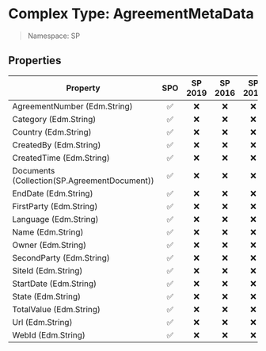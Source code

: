 # Complex Type: AgreementMetaData

> Namespace: SP

## Properties

Property | SPO | SP 2019 | SP 2016 | SP 2013
----------|:---:|:-------:|:-------:|:-------:
AgreementNumber (Edm.String) | ✅ | ❌ | ❌ | ❌
Category (Edm.String) | ✅ | ❌ | ❌ | ❌
Country (Edm.String) | ✅ | ❌ | ❌ | ❌
CreatedBy (Edm.String) | ✅ | ❌ | ❌ | ❌
CreatedTime (Edm.String) | ✅ | ❌ | ❌ | ❌
Documents (Collection(SP.AgreementDocument)) | ✅ | ❌ | ❌ | ❌
EndDate (Edm.String) | ✅ | ❌ | ❌ | ❌
FirstParty (Edm.String) | ✅ | ❌ | ❌ | ❌
Language (Edm.String) | ✅ | ❌ | ❌ | ❌
Name (Edm.String) | ✅ | ❌ | ❌ | ❌
Owner (Edm.String) | ✅ | ❌ | ❌ | ❌
SecondParty (Edm.String) | ✅ | ❌ | ❌ | ❌
SiteId (Edm.String) | ✅ | ❌ | ❌ | ❌
StartDate (Edm.String) | ✅ | ❌ | ❌ | ❌
State (Edm.String) | ✅ | ❌ | ❌ | ❌
TotalValue (Edm.String) | ✅ | ❌ | ❌ | ❌
Url (Edm.String) | ✅ | ❌ | ❌ | ❌
WebId (Edm.String) | ✅ | ❌ | ❌ | ❌